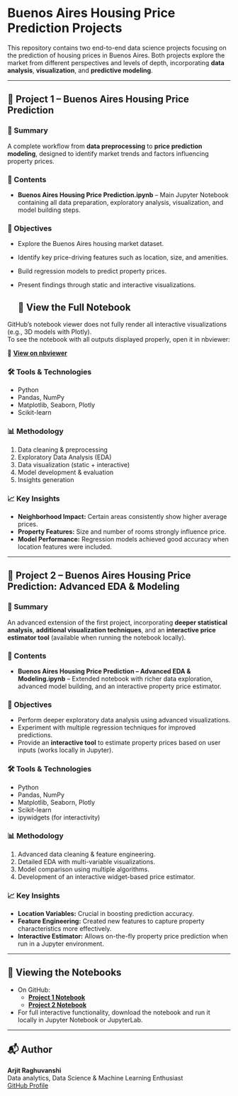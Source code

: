 # Buenos Aires Housing Price Prediction Projects  

This repository contains two end-to-end data science projects focusing on the prediction of housing prices in Buenos Aires. Both projects explore the market from different perspectives and levels of depth, incorporating **data analysis**, **visualization**, and **predictive modeling**.  

---

## 📌 Project 1 – Buenos Aires Housing Price Prediction  

### 📄 Summary  
A complete workflow from **data preprocessing** to **price prediction modeling**, designed to identify market trends and factors influencing property prices.  

### 📂 Contents  
- **Buenos Aires Housing Price Prediction.ipynb** – Main Jupyter Notebook containing all data preparation, exploratory analysis, visualization, and model building steps.  

### 🎯 Objectives  
- Explore the Buenos Aires housing market dataset.  
- Identify key price-driving features such as location, size, and amenities.  
- Build regression models to predict property prices.  
- Present findings through static and interactive visualizations.
  
  ## 📄 View the Full Notebook  
GitHub’s notebook viewer does not fully render all interactive visualizations (e.g., 3D models with Plotly).  
To see the notebook with all outputs displayed properly, open it in nbviewer:  

🔗 **[View on nbviewer](https://nbviewer.org/github/arjitraghuvanshi/Buenos-Aires-Housing-Price-Prediction/blob/main/Buenos-Aires-Housing-Price-Prediction%20%20%281%29.ipynb)**

### 🛠 Tools & Technologies  
- Python  
- Pandas, NumPy  
- Matplotlib, Seaborn, Plotly  
- Scikit-learn  

### 📊 Methodology  
1. Data cleaning & preprocessing  
2. Exploratory Data Analysis (EDA)  
3. Data visualization (static + interactive)  
4. Model development & evaluation  
5. Insights generation  

### 📈 Key Insights  
- **Neighborhood Impact:** Certain areas consistently show higher average prices.  
- **Property Features:** Size and number of rooms strongly influence price.  
- **Model Performance:** Regression models achieved good accuracy when location features were included.  

---

## 📌 Project 2 – Buenos Aires Housing Price Prediction: Advanced EDA & Modeling  

### 📄 Summary  
An advanced extension of the first project, incorporating **deeper statistical analysis**, **additional visualization techniques**, and an **interactive price estimator tool** (available when running the notebook locally).  

### 📂 Contents  
- **Buenos Aires Housing Price Prediction – Advanced EDA & Modeling.ipynb** – Extended notebook with richer data exploration, advanced model building, and an interactive property price estimator.  

### 🎯 Objectives  
- Perform deeper exploratory data analysis using advanced visualizations.  
- Experiment with multiple regression techniques for improved predictions.  
- Provide an **interactive tool** to estimate property prices based on user inputs (works locally in Jupyter).  

### 🛠 Tools & Technologies  
- Python  
- Pandas, NumPy  
- Matplotlib, Seaborn, Plotly  
- Scikit-learn  
- ipywidgets (for interactivity)  

### 📊 Methodology  
1. Advanced data cleaning & feature engineering.  
2. Detailed EDA with multi-variable visualizations.  
3. Model comparison using multiple algorithms.  
4. Development of an interactive widget-based price estimator.  

### 📈 Key Insights  
- **Location Variables:** Crucial in boosting prediction accuracy.  
- **Feature Engineering:** Created new features to capture property characteristics more effectively.  
- **Interactive Estimator:** Allows on-the-fly property price prediction when run in a Jupyter environment.  

---

## 🚀 Viewing the Notebooks  
- On GitHub:  
  - [**Project 1 Notebook**]([./Buenos%20Aires%20Housing%20Price%20Prediction.ipynb](https://github.com/arjitraghuvanshi/Buenos-Aires-Housing-Price-Prediction/blob/main/Buenos-Aires-Housing-Price-Prediction%20%20(1).ipynb))  
  - [**Project 2 Notebook**]([./Buenos%20Aires%20Housing%20Price%20Prediction%20–%20Advanced%20EDA%20&%20Modeling.ipynb](https://github.com/arjitraghuvanshi/Buenos-Aires-Housing-Price-Prediction/blob/main/Buenos%20Aires%20Housing%20Price%20Prediction%20%E2%80%93%20Advanced%20EDA%20%26%20Modeling%20.ipynb))  
- For full interactive functionality, download the notebook and run it locally in Jupyter Notebook or JupyterLab.  

---

## 📬 Author  
**Arjit Raghuvanshi**  
Data analytics, Data Science & Machine Learning Enthusiast  
[GitHub Profile](https://github.com/arjitraghuvanshi)  

